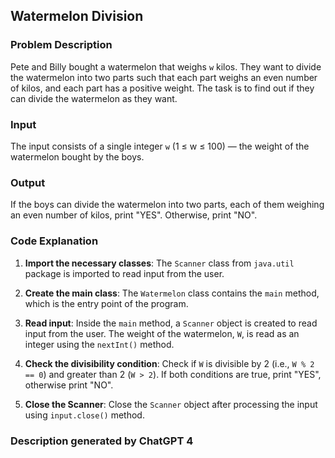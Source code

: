 ## Watermelon Division

### Problem Description

Pete and Billy bought a watermelon that weighs `w` kilos. They want to divide the watermelon into two parts such that each part weighs an even number of kilos, and each part has a positive weight. The task is to find out if they can divide the watermelon as they want.

### Input

The input consists of a single integer `w` (1 ≤ w ≤ 100) — the weight of the watermelon bought by the boys.

### Output

If the boys can divide the watermelon into two parts, each of them weighing an even number of kilos, print "YES". Otherwise, print "NO".

### Code Explanation

1. **Import the necessary classes**: The `Scanner` class from `java.util` package is imported to read input from the user.

2. **Create the main class**: The `Watermelon` class contains the `main` method, which is the entry point of the program.

3. **Read input**: Inside the `main` method, a `Scanner` object is created to read input from the user. The weight of the watermelon, `W`, is read as an integer using the `nextInt()` method.

4. **Check the divisibility condition**: Check if `W` is divisible by 2 (i.e., `W % 2 == 0`) and greater than 2 (`W > 2`). If both conditions are true, print "YES", otherwise print "NO".

5. **Close the Scanner**: Close the `Scanner` object after processing the input using `input.close()` method.



### Description generated by ChatGPT 4
